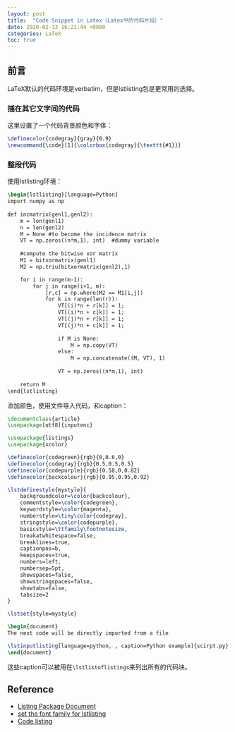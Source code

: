 ```yaml
---
layout: post
title:  "Code Snippet in Latex（Latex中的代码片段）"
date: 2020-02-13 16:21:44 +0800
categories: LaTeX
toc: true
---
```


## 前言

LaTeX默认的代码环境是verbatim，但是lstlisting包是更常用的选择。

### 插在其它文字间的代码

这里设置了一个代码背景颜色和字体：

```latex
\definecolor{codegray}{gray}{0.9}
\newcommand{\code}[1]{\colorbox{codegray}{\texttt{#1}}}
```

### 整段代码

使用lstlisting环境：

```latex
\begin{lstlisting}[language=Python]
import numpy as np
    
def incmatrix(genl1,genl2):
    m = len(genl1)
    n = len(genl2)
    M = None #to become the incidence matrix
    VT = np.zeros((n*m,1), int)  #dummy variable
    
    #compute the bitwise xor matrix
    M1 = bitxormatrix(genl1)
    M2 = np.triu(bitxormatrix(genl2),1) 

    for i in range(m-1):
        for j in range(i+1, m):
            [r,c] = np.where(M2 == M1[i,j])
            for k in range(len(r)):
                VT[(i)*n + r[k]] = 1;
                VT[(i)*n + c[k]] = 1;
                VT[(j)*n + r[k]] = 1;
                VT[(j)*n + c[k]] = 1;
                
                if M is None:
                    M = np.copy(VT)
                else:
                    M = np.concatenate((M, VT), 1)
                
                VT = np.zeros((n*m,1), int)
    
    return M
\end{lstlisting}
```

添加颜色，使用文件导入代码，和caption：

```latex
\documentclass{article}
\usepackage[utf8]{inputenc}

\usepackage{listings}
\usepackage{xcolor}

\definecolor{codegreen}{rgb}{0,0.6,0}
\definecolor{codegray}{rgb}{0.5,0.5,0.5}
\definecolor{codepurple}{rgb}{0.58,0,0.82}
\definecolor{backcolour}{rgb}{0.95,0.95,0.92}

\lstdefinestyle{mystyle}{
    backgroundcolor=\color{backcolour},   
    commentstyle=\color{codegreen},
    keywordstyle=\color{magenta},
    numberstyle=\tiny\color{codegray},
    stringstyle=\color{codepurple},
    basicstyle=\ttfamily\footnotesize,
    breakatwhitespace=false,         
    breaklines=true,                 
    captionpos=b,                    
    keepspaces=true,                 
    numbers=left,                    
    numbersep=5pt,                  
    showspaces=false,                
    showstringspaces=false,
    showtabs=false,                  
    tabsize=2
}

\lstset{style=mystyle}

\begin{document}
The next code will be directly imported from a file

\lstinputlisting[language=python, , caption=Python example]{scirpt.py}
\end{document}
```

这些caption可以被用在``\lstlistoflistings``来列出所有的代码块。

## Reference

* [Listing Package Document](http://texdoc.net/texmf-dist/doc/latex/listings/listings.pdf)
* [set the font family for lstlisting](https://tex.stackexchange.com/questions/33685/set-the-font-family-for-lstlisting)
* [Code listing](https://www.overleaf.com/learn/latex/code_listing)
